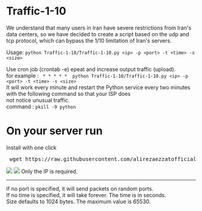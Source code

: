

# Traffic-1-10
</b> We understand that many users in Iran have severe restrictions from Iran's data centers, so we have decided to create a
script based on the udp and tcp protocol, which can bypass the 1/10 limitation of Iran's servers.</br>

Usage: `python Traffic-1-10/Traffic-1-10.py <ip> -p <port> -t <time> -s <size>`

Use cron job (crontab -e) epeat and increase output traffic (upload).<br>
for example : ` * * * * *  python Traffic-1-10/Traffic-1-10.py <ip> -p <port> -t <time> -s <size>`<br>
It will work every minute and restart the Python service every two minutes with the following command so that your ISP does<br>
not notice unusual traffic. <br>
command : `pkill -9 python`<br>

 <h1> On your server run </h1>
 Install with one click 
<pre> wget https://raw.githubusercontent.com/alirezaezzatofficial/Traffic-1-10/main/setup.sh && bash setup.sh </pre>    
 
 <img src="https://0-4-1.ir/dl/Traffic-1-10.png">
 
 <img src="https://0-4-1.ir/dl/Screenshot%202023-03-15%20202338.png">
Only the IP is required.<hr>
If no port is specified, it will send packets on random ports.<br>
If no time is specified, it will take forever. The time is in seconds.<br>
Size defaults to 1024 bytes. The maximum value is 65530.<br>
  

